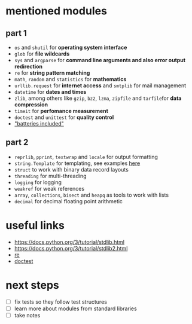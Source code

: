 # mentioned modules

## part 1
- `os` and `shutil` for **operating system interface**
- `glob` for **file wildcards**
- `sys` and `argparse` for **command line arguments and also error output redirection**
- `re` for **string pattern matching**
- `math`, `random` and `statistics` for **mathematics**
- `urllib.request` for **internet access** and `smtplib` for mail management
- `datetime` for **dates and times**
- `zlib`, among others like `gzip`, `bz2`, `lzma`, `zipfile` and `tarfile`for **data compression**
- `timeit` for **perfomance measurement**
- `doctest` and `unittest` for **quality control**
- ["batteries included"](https://docs.python.org/3/tutorial/stdlib.html#batteries-included)

## part 2

- `reprlib`, `pprint`, `textwrap` and `locale` for output formatting
- `string.Template` for templating, see examples [here](https://docs.python.org/3/tutorial/stdlib2.html#templating)
- `struct` to work with binary data record layouts
- `threading` for multi-threading
- `logging` for logging
- `weakref` for weak references
- `array`, `collections`, `bisect` and `heapq` as tools to work with lists
- `decimal` for decimal floating point arithmetic
  
# useful links

- https://docs.python.org/3/tutorial/stdlib.html
- https://docs.python.org/3/tutorial/stdlib2.html
- [re](https://docs.python.org/3/library/re.html#module-re)
- [doctest](https://docs.python.org/3/library/doctest.html#module-doctest)


# next steps
- [ ] fix tests so they follow test structures
- [ ] learn more about modules from standard libraries
- [ ] take notes
